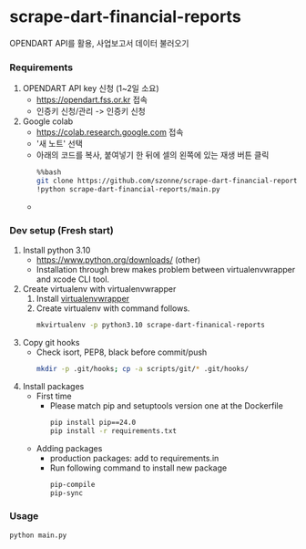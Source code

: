 # scrape-dart-financial-reports

OPENDART API를 활용, 사업보고서 데이터 불러오기

### Requirements
1. OPENDART API key 신청 (1~2일 소요)
   - https://opendart.fss.or.kr 접속
   - 인증키 신청/관리 -> 인증키 신청
2. Google colab
   - https://colab.research.google.com 접속
   - '새 노트' 선택
   - 아래의 코드를 복사, 붙여넣기 한 뒤에 셀의 왼쪽에 있는 재생 버튼 클릭
     ```sh
     %%bash
     git clone https://github.com/szonne/scrape-dart-financial-reports
     !python scrape-dart-financial-reports/main.py 
     ``` 
   - 


### Dev setup (Fresh start)
1. Install python 3.10
    - https://www.python.org/downloads/ (other)
    - Installation through brew makes problem between virtualenvwrapper and xcode CLI tool.
2. Create virtualenv with virtualenvwrapper
    1. Install [virtualenvwrapper](https://virtualenvwrapper.readthedocs.io/en/latest/install.html)
    2. Create virtualenv with command follows.
        ```sh
        mkvirtualenv -p python3.10 scrape-dart-finanical-reports
        ```
3. Copy git hooks
    - Check isort, PEP8, black before commit/push
        ```sh
        mkdir -p .git/hooks; cp -a scripts/git/* .git/hooks/
        ```
4. Install packages
    - First time
        - Please match pip and setuptools version one at the Dockerfile
          ```sh
          pip install pip==24.0
          pip install -r requirements.txt
          ```
    - Adding packages
        - production packages: add to requirements.in
        - Run following command to install new package
            ```sh
            pip-compile
            pip-sync
            ```
          
### Usage
```sh
python main.py
```